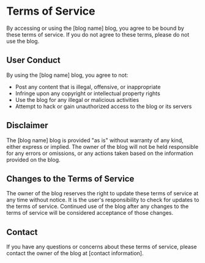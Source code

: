 # Terms of Service

By accessing or using the [blog name] blog, you agree to be bound by these terms of service. If you do not agree to these terms, please do not use the blog.

## User Conduct

By using the [blog name] blog, you agree to not:

- Post any content that is illegal, offensive, or inappropriate
- Infringe upon any copyright or intellectual property rights
- Use the blog for any illegal or malicious activities
- Attempt to hack or gain unauthorized access to the blog or its servers

## Disclaimer

The [blog name] blog is provided "as is" without warranty of any kind, either express or implied. The owner of the blog will not be held responsible for any errors or omissions, or any actions taken based on the information provided on the blog.

## Changes to the Terms of Service

The owner of the blog reserves the right to update these terms of service at any time without notice. It is the user's responsibility to check for updates to the terms of service. Continued use of the blog after any changes to the terms of service will be considered acceptance of those changes.

## Contact

If you have any questions or concerns about these terms of service, please contact the owner of the blog at [contact information].
